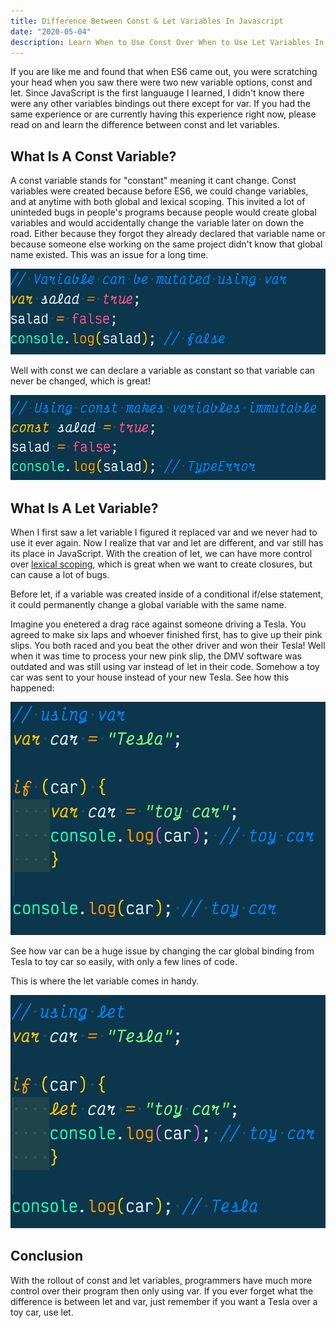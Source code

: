```yaml
---
title: Difference Between Const & Let Variables In Javascript
date: "2020-05-04"
description: Learn When to Use Const Over When to Use Let Variables In ES6 JavaScript. Learn Now!
---
```


If you are like me and found that when ES6 came out, you were scratching your head when you saw there were two new variable options, const and let. Since JavaScript is the first languauge I learned, I didn't know there were any other variables bindings out there except for var. If you had the same experience or are currently having this experience right now, please read on and learn the difference between const and let variables.

## What Is A Const Variable?
A const variable stands for "constant" meaning it cant change. Const variables were created because before ES6, we could change variables, and at anytime with both global and lexical scoping. This invited a lot of uninteded bugs in people's programs because people would create global variables and would accidentally change the variable later on down the road. Either because they forgot they already declared that variable name or because someone else working on the same project didn't know that global name existed. This was an issue for a long time.

![Using The Var Variable Is Mutated](./mutated-var.png)

Well with const we can declare a variable as constant so that variable can never be changed, which is great!

![Using The Const Variable Makes It Immutable](./using-const.png)

## What Is A Let Variable?
When I first saw a let variable I figured it replaced var and we never had to use it ever again. Now I realize that var and let are different, and var still has its place in JavaScript. With the creation of let, we can have more control over [lexical scoping](https://developer.mozilla.org/en-US/docs/Web/JavaScript/Closures), which is great when we want to create closures, but can cause a lot of bugs.

Before let, if a variable was created inside of a conditional if/else statement, it could permanently change a global variable with the same name.

Imagine you enetered a drag race against someone driving a Tesla. You agreed to make six laps and whoever finished first, has to give up their pink slips. You both raced and you beat the other driver and won their Tesla! Well when it was time to process your new pink slip, the DMV software was outdated and was still using var instead of let in their code. Somehow a toy car was sent to your house instead of your new Tesla. See how this happened:

![Using The Var Variable In Javascript](./using-var-variable.png)

See how var can be a huge issue by changing the car global binding from Tesla to toy car so easily, with only a few lines of code. 

This is where the let variable comes in handy.

![Using The Let Variable In Javascript](./using-let-variable.png)

## Conclusion
With the rollout of const and let variables, programmers have much more control over their program then only using var. If you ever forget what the difference is between let and var, just remember if you want a Tesla over a toy car, use let.